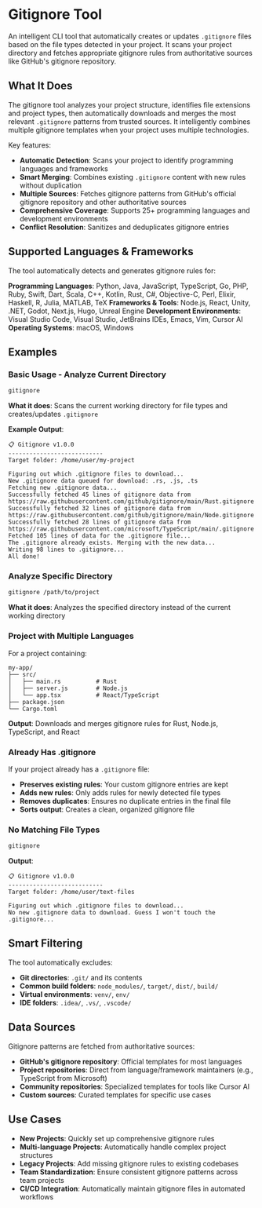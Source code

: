 # Gitignore Tool
An intelligent CLI tool that automatically creates or updates `.gitignore` files based on the file types detected in 
your project. 
It scans your project directory and fetches appropriate gitignore rules from authoritative sources like GitHub's 
gitignore repository.

## What It Does
The gitignore tool analyzes your project structure, identifies file extensions and project types, then automatically 
downloads and merges the most relevant `.gitignore` patterns from trusted sources. It intelligently combines multiple
gitignore templates when your project uses multiple technologies.

Key features:
- **Automatic Detection**: Scans your project to identify programming languages and frameworks
- **Smart Merging**: Combines existing `.gitignore` content with new rules without duplication
- **Multiple Sources**: Fetches gitignore patterns from GitHub's official gitignore repository and other authoritative sources
- **Comprehensive Coverage**: Supports 25+ programming languages and development environments
- **Conflict Resolution**: Sanitizes and deduplicates gitignore entries

## Supported Languages & Frameworks
The tool automatically detects and generates gitignore rules for:

**Programming Languages**: Python, Java, JavaScript, TypeScript, Go, PHP, Ruby, Swift, Dart, Scala, C++, Kotlin, Rust, C#, Objective-C, Perl, Elixir, Haskell, R, Julia, MATLAB, TeX
**Frameworks & Tools**: Node.js, React, Unity, .NET, Godot, Next.js, Hugo, Unreal Engine
**Development Environments**: Visual Studio Code, Visual Studio, JetBrains IDEs, Emacs, Vim, Cursor AI
**Operating Systems**: macOS, Windows

## Examples
### Basic Usage - Analyze Current Directory
```bash
gitignore
```
**What it does**: Scans the current working directory for file types and creates/updates `.gitignore`

**Example Output**:
```
📋 Gitignore v1.0.0
---------------------------
Target folder: /home/user/my-project

Figuring out which .gitignore files to download...
New .gitignore data queued for download: .rs, .js, .ts
Fetching new .gitignore data...
Successfully fetched 45 lines of gitignore data from https://raw.githubusercontent.com/github/gitignore/main/Rust.gitignore
Successfully fetched 32 lines of gitignore data from https://raw.githubusercontent.com/github/gitignore/main/Node.gitignore
Successfully fetched 28 lines of gitignore data from https://raw.githubusercontent.com/microsoft/TypeScript/main/.gitignore
Fetched 105 lines of data for the .gitignore file...
The .gitignore already exists. Merging with the new data...
Writing 98 lines to .gitignore...
All done!
```

### Analyze Specific Directory
```bash
gitignore /path/to/project
```
**What it does**: Analyzes the specified directory instead of the current working directory

### Project with Multiple Languages
For a project containing:
```
my-app/
├── src/
│   ├── main.rs          # Rust
│   ├── server.js        # Node.js
│   └── app.tsx          # React/TypeScript
├── package.json
└── Cargo.toml
```

**Output**: Downloads and merges gitignore rules for Rust, Node.js, TypeScript, and React

### Already Has .gitignore
If your project already has a `.gitignore` file:
- **Preserves existing rules**: Your custom gitignore entries are kept
- **Adds new rules**: Only adds rules for newly detected file types
- **Removes duplicates**: Ensures no duplicate entries in the final file
- **Sorts output**: Creates a clean, organized gitignore file

### No Matching File Types
```bash
gitignore
```
**Output**:
```
📋 Gitignore v1.0.0
---------------------------
Target folder: /home/user/text-files

Figuring out which .gitignore files to download...
No new .gitignore data to download. Guess I won't touch the .gitignore...
```

## Smart Filtering

The tool automatically excludes:
- **Git directories**: `.git/` and its contents
- **Common build folders**: `node_modules/`, `target/`, `dist/`, `build/`
- **Virtual environments**: `venv/`, `env/`
- **IDE folders**: `.idea/`, `.vs/`, `.vscode/`

## Data Sources

Gitignore patterns are fetched from authoritative sources:
- **GitHub's gitignore repository**: Official templates for most languages
- **Project repositories**: Direct from language/framework maintainers (e.g., TypeScript from Microsoft)
- **Community repositories**: Specialized templates for tools like Cursor AI
- **Custom sources**: Curated templates for specific use cases

## Use Cases
- **New Projects**: Quickly set up comprehensive gitignore rules
- **Multi-language Projects**: Automatically handle complex project structures
- **Legacy Projects**: Add missing gitignore rules to existing codebases
- **Team Standardization**: Ensure consistent gitignore patterns across team projects
- **CI/CD Integration**: Automatically maintain gitignore files in automated workflows
